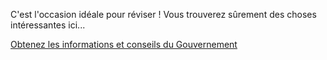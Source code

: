 C'est l'occasion idéale pour réviser ! Vous trouverez sûrement des choses intéressantes ici...

[Obtenez les informations et conseils du Gouvernement](https://www.gouvernement.fr/info-coronavirus)